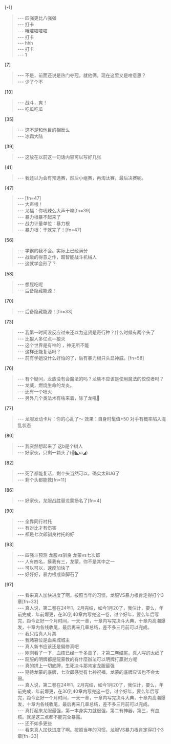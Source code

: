 
[-1] 
>--- 四强更比八强强<br>
>--- 打卡<br>
>--- 哦嚯嚯嚯嚯<br>
>--- 打卡<br>
>--- hhh<br>
>--- 打卡<br>
>--- 1<br>

[7] 
>--- 不是，前面还说是热门夺冠，就他俩。现在这里又是啥意思？<br>
>--- 少了个不<br>

[10] 
>--- 战斗，爽！<br>
>--- 吃瓜吃瓜<br>

[35] 
>--- 这不是和他目的相反么<br>
>--- 冰霜大陆<br>

[39] 
>--- 这放在以前这一句话内容可以写好几张<br>

[41] 
>--- 我还以为会有预选赛，然后小组赛，再淘汰赛，最后决赛呢。<br>

[47] 
>--- [fn=47]<br>
>--- 大声根！<br>
>--- 龙福：你吼辣么大声干嘛[fn=39]<br>
>--- 暴力根暴不起来了<br>
>--- 战力计量单位：暴力根<br>
>--- 暴力根：干就完了！[fn=47]<br>

[56] 
>--- 学霸的我不会。实际上已经满分<br>
>--- 战贩的得意之作，超智能战斗机械人<br>
>--- 这就学会形了？<br>

[58] 
>--- 想屁吃呢<br>
>--- 后备隐藏能源！<br>

[70] 
>--- 后备隐藏能源！[fn=33]<br>

[73] 
>--- 我第一时间没反应过来还以为这货是奇行种？什么时候有两个头了<br>
>--- 比狠人多亿点—狼灭<br>
>--- 这个世界是有神的 ，神无所不能<br>
>--- 这样还能复活吗？<br>
>--- 前有学姐没什么好怕的了，后有暴力根只头显神威。[fn=58]<br>

[76] 
>--- 有个疑问，龙族没有会魔法的吗？龙族不应该是使用魔法的佼佼者吗？<br>
>--- 龙威，燃烧生命的龙炎。<br>
>--- 还有一个喷火<br>
>--- 另外几个类法术有啥来着，除了龙吼🤔<br>

[77] 
>--- 龙服发动卡片：你的心乱了～
效果：自身时髦值+50
对手有概率陷入混乱状态<br>

[80] 
>--- 我突然想起来了 这b是个树人<br>
>--- 好家伙，只剩一颗头了(╬◣ω◢)<br>

[82] 
>--- 死了都能复活，剩个头当然可以，确实太BUG了<br>
>--- 剩个头都能救[fn=11]<br>

[86] 
>--- 好家伙，龙服战胜替龙蒙扬名了[fn=4]<br>

[90] 
>--- 全靠同行衬托<br>
>--- 有对比才有伤害<br>
>--- 都是七次郎驯良衬托的好<br>

[93] 
>--- 四强斗预测
龙服vs驯良
龙蒙vs七次郎<br>
>--- 人有四名，揍我有三，龙蒙，你不是其中之一<br>
>--- 可以可以，速度加快了<br>
>--- 好好好，暴力根成垫脚石了<br>

[97] 
>--- 看来真人加快进度了啊。按照当年的习惯，龙服VS暴力根肯定得打个3章[fn=33]<br>
>--- 真人说，第二卷在24年1，2月完结，如今1月20了，我估计，要么，年前完成，年前爆更，在30到40章内写完这一卷，过个好年，要么年后写完，距今正好一个月时间，一天一章，十章内写完决斗大典，十章内高潮爆发，十章内各线收尾，最后再来几章总结，差不多三月前可以完成。<br>
>--- 我只给真人月票<br>
>--- 我赌篡位是血亲城城主<br>
>--- 真人新书应该还是偏修真吧<br>
>--- 刚刚看了一下，血核已经一千多章了，才第二卷结尾。真人写的太细了<br>
>--- 龍服的明牌都是龍蒙教的有什麼辦法可以明牌打贏對方呢<br>
>--- 真的拼上一切底牌，生死决斗那肯定龙服最强<br>
>--- 期待龙蒙的底牌，七次郎感觉有七神祝福，龙蒙的底牌应该也不会太弱。<br>
>--- 真人说，第二卷在24年1，2月完结，如今1月20了，我估计，要么，年前完成，年前爆更，在30到40章内写完这一卷，过个好年，要么年后写完，距今正好一个月时间，一天一章，十章内写完决斗大典，十章内高潮爆发，十章内各线收尾，最后再来几章总结，差不多三月前可以完成。<br>
>--- 真打起来龙服最强，第一本身实力就很强，第二有神器，第三，有血核。就是这三点都不能完全暴露。<br>
>--- 还不如多更些<br>
>--- 看来真人加快进度了啊。按照当年的习惯，龙服VS暴力根肯定得打个3章[fn=33]<br>
